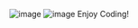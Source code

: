 
![image](https://github.com/user-attachments/assets/903ae017-f036-4d65-afc5-5831e1b6e44a)
![image](https://github.com/user-attachments/assets/bef3a6df-145b-44ef-8cb6-5a8205fa1931)
Enjoy Coding!

